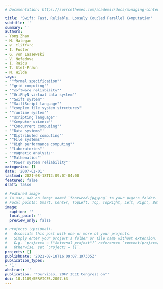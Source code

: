 ```yaml
---
# Documentation: https://sourcethemes.com/academic/docs/managing-content/

title: 'Swift: Fast, Reliable, Loosely Coupled Parallel Computation'
subtitle: ''
summary: ''
authors:
- Yong Zhao
- M. Hategan
- B. Clifford
- I. Foster
- G. von Laszewski
- V. Nefedova
- I. Raicu
- T. Stef-Praun
- M. Wilde
tags:
- '"formal specification"'
- '"grid computing"'
- '"software reliability"'
- '"GriPhyN virtual data system"'
- '"Swift system"'
- '"SwiftScript language"'
- '"complex file system structures"'
- '"runtime system"'
- '"scripting language"'
- '"Computer science"'
- '"Concurrent computing"'
- '"Data systems"'
- '"Distributed computing"'
- '"File systems"'
- '"High performance computing"'
- '"Laboratories"'
- '"Magnetic analysis"'
- '"Mathematics"'
- '"Power system reliability"'
categories: []
date: '2007-01-01'
lastmod: 2021-08-18T12:09:07-04:00
featured: false
draft: false

# Featured image
# To use, add an image named `featured.jpg/png` to your page's folder.
# Focal points: Smart, Center, TopLeft, Top, TopRight, Left, Right, BottomLeft, Bottom, BottomRight.
image:
  caption: ''
  focal_point: ''
  preview_only: false

# Projects (optional).
#   Associate this post with one or more of your projects.
#   Simply enter your project's folder or file name without extension.
#   E.g. `projects = ["internal-project"]` references `content/project/deep-learning/index.md`.
#   Otherwise, set `projects = []`.
projects: []
publishDate: '2021-08-18T16:09:07.107335Z'
publication_types:
- '1'
abstract: ''
publication: '*Services, 2007 IEEE Congress on*'
doi: 10.1109/SERVICES.2007.63
---
```

